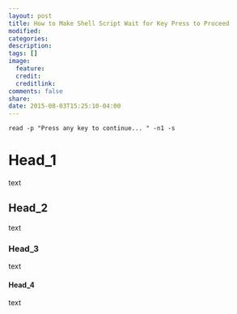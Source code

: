 ```yaml
---
layout: post
title: How to Make Shell Script Wait for Key Press to Proceed
modified:
categories: 
description:
tags: []
image:
  feature:
  credit:
  creditlink:
comments: false
share:
date: 2015-08-03T15:25:10-04:00
---
```


```
read -p "Press any key to continue... " -n1 -s
```

# Head_1

text

## Head_2

text


### Head_3

text

#### Head_4

text
